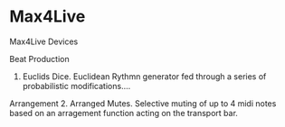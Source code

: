 # Max4Live
Max4Live Devices

Beat Production
1.  Euclids Dice.   Euclidean Rythmn generator fed through a series of probabilistic modifications....


Arrangement
2.  Arranged Mutes.   Selective muting of up to 4 midi notes based on an arragement function acting on the transport bar.   

